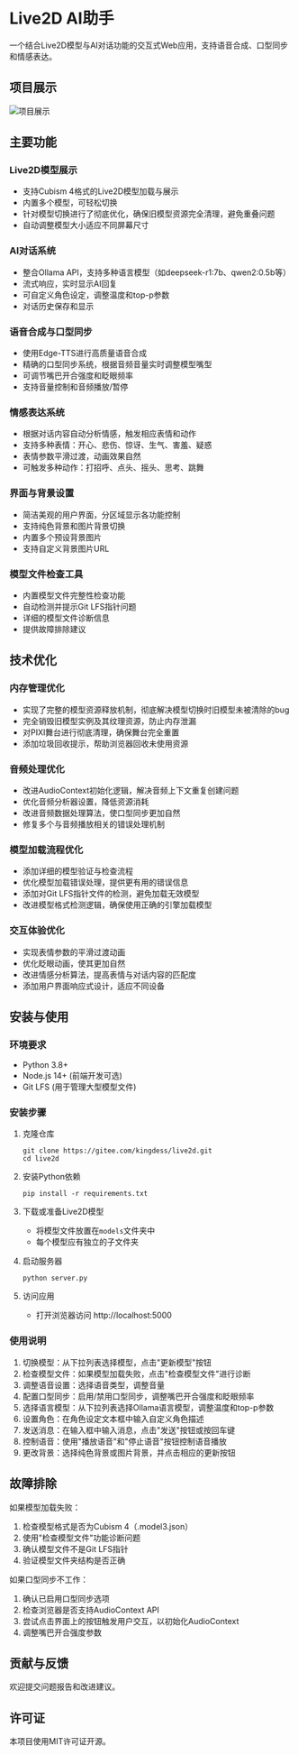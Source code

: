 # Live2D AI助手

一个结合Live2D模型与AI对话功能的交互式Web应用，支持语音合成、口型同步和情感表达。

## 项目展示

![项目展示](./PixPin_2025-03-27_17-20-01.png)

## 主要功能

### Live2D模型展示
- 支持Cubism 4格式的Live2D模型加载与展示
- 内置多个模型，可轻松切换
- 针对模型切换进行了彻底优化，确保旧模型资源完全清理，避免重叠问题
- 自动调整模型大小适应不同屏幕尺寸

### AI对话系统
- 整合Ollama API，支持多种语言模型（如deepseek-r1:7b、qwen2:0.5b等）
- 流式响应，实时显示AI回复
- 可自定义角色设定，调整温度和top-p参数
- 对话历史保存和显示

### 语音合成与口型同步
- 使用Edge-TTS进行高质量语音合成
- 精确的口型同步系统，根据音频音量实时调整模型嘴型
- 可调节嘴巴开合强度和眨眼频率
- 支持音量控制和音频播放/暂停

### 情感表达系统
- 根据对话内容自动分析情感，触发相应表情和动作
- 支持多种表情：开心、悲伤、惊讶、生气、害羞、疑惑
- 表情参数平滑过渡，动画效果自然
- 可触发多种动作：打招呼、点头、摇头、思考、跳舞

### 界面与背景设置
- 简洁美观的用户界面，分区域显示各功能控制
- 支持纯色背景和图片背景切换
- 内置多个预设背景图片
- 支持自定义背景图片URL

### 模型文件检查工具
- 内置模型文件完整性检查功能
- 自动检测并提示Git LFS指针问题
- 详细的模型文件诊断信息
- 提供故障排除建议

## 技术优化

### 内存管理优化
- 实现了完整的模型资源释放机制，彻底解决模型切换时旧模型未被清除的bug
- 完全销毁旧模型实例及其纹理资源，防止内存泄漏
- 对PIXI舞台进行彻底清理，确保舞台完全重置
- 添加垃圾回收提示，帮助浏览器回收未使用资源

### 音频处理优化
- 改进AudioContext初始化逻辑，解决音频上下文重复创建问题
- 优化音频分析器设置，降低资源消耗
- 改进音频数据处理算法，使口型同步更加自然
- 修复多个与音频播放相关的错误处理机制

### 模型加载流程优化
- 添加详细的模型验证与检查流程
- 优化模型加载错误处理，提供更有用的错误信息
- 添加对Git LFS指针文件的检测，避免加载无效模型
- 改进模型格式检测逻辑，确保使用正确的引擎加载模型

### 交互体验优化
- 实现表情参数的平滑过渡动画
- 优化眨眼动画，使其更加自然
- 改进情感分析算法，提高表情与对话内容的匹配度
- 添加用户界面响应式设计，适应不同设备

## 安装与使用

### 环境要求
- Python 3.8+
- Node.js 14+ (前端开发可选)
- Git LFS (用于管理大型模型文件)

### 安装步骤
1. 克隆仓库
   ```
   git clone https://gitee.com/kingdess/live2d.git
   cd live2d
   ```

2. 安装Python依赖
   ```
   pip install -r requirements.txt
   ```

3. 下载或准备Live2D模型
   - 将模型文件放置在`models`文件夹中
   - 每个模型应有独立的子文件夹

4. 启动服务器
   ```
   python server.py
   ```

5. 访问应用
   - 打开浏览器访问 http://localhost:5000

### 使用说明
1. 切换模型：从下拉列表选择模型，点击"更新模型"按钮
2. 检查模型文件：如果模型加载失败，点击"检查模型文件"进行诊断
3. 调整语音设置：选择语音类型，调整音量
4. 配置口型同步：启用/禁用口型同步，调整嘴巴开合强度和眨眼频率
5. 选择语言模型：从下拉列表选择Ollama语言模型，调整温度和top-p参数
6. 设置角色：在角色设定文本框中输入自定义角色描述
7. 发送消息：在输入框中输入消息，点击"发送"按钮或按回车键
8. 控制语音：使用"播放语音"和"停止语音"按钮控制语音播放
9. 更改背景：选择纯色背景或图片背景，并点击相应的更新按钮

## 故障排除

如果模型加载失败：
1. 检查模型格式是否为Cubism 4（.model3.json）
2. 使用"检查模型文件"功能诊断问题
3. 确认模型文件不是Git LFS指针
4. 验证模型文件夹结构是否正确

如果口型同步不工作：
1. 确认已启用口型同步选项
2. 检查浏览器是否支持AudioContext API
3. 尝试点击界面上的按钮触发用户交互，以初始化AudioContext
4. 调整嘴巴开合强度参数

## 贡献与反馈

欢迎提交问题报告和改进建议。

## 许可证

本项目使用MIT许可证开源。 